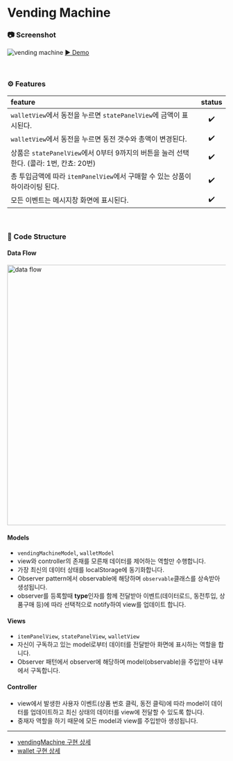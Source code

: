 # Vending Machine

### 📷 Screenshot
![vending machine](https://i.postimg.cc/9Fq3Hx9G/image.png)
[▶️ Demo](https://codesquad-memeber-2020.github.io/vm-4/)

<br />

### ⚙️ Features
|feature|status|
|:---|:---:|
|`walletView`에서 동전을 누르면 `statePanelView`에 금액이 표시된다.|✔️|
|`walletView`에서 동전을 누르면 동전 갯수와 총액이 변경된다.|✔️|
|상품은 `statePanelView`에서 0부터 9까지의 버튼을 눌러 선택한다. (콜라: 1번, 칸쵸: 20번)|✔️|
|총 투입금액에 따라 `itemPanelView`에서 구매할 수 있는 상품이 하이라이팅 된다.|✔️|
|모든 이벤트는 메시지창 화면에 표시된다.|✔️|

<br />

### 🚧 Code Structure

#### Data Flow
<img src="https://i.postimg.cc/26Vbcg5Z/image.png" alt="data flow" width="600" />

#### Models
- `vendingMachineModel`, `walletModel`
- view와 controller의 존재를 모른채 데이터를 제어하는 역할만 수행합니다.
- 가장 최신의 데이터 상태를 localStorage에 동기화합니다.
- Observer pattern에서 observable에 해당하며 `observable`클래스를 상속받아 생성됩니다.
- observer를 등록할때 **type**인자를 함께 전달받아 이벤트(데이터로드, 동전투입, 상품구매 등)에 따라 선택적으로 notify하여 view를 업데이트 합니다.

#### Views
- `itemPanelView`, `statePanelView`, `walletView`
- 자신이 구독하고 있는 model로부터 데이터를 전달받아 화면에 표시하는 역할을 합니다. 
- Observer 패턴에서 observer에 해당하며 model(observable)을 주입받아 내부에서 구독합니다.

#### Controller
- view에서 발생한 사용자 이벤트(상품 번호 클릭, 동전 클릭)에 따라 model이 데이터를 업데이트하고 최신 상태의 데이터를 view에 전달할 수 있도록 합니다.
- 중재자 역할을 하기 때문에 모든 model과 view를 주입받아 생성됩니다.

---

- [vendingMachine 구현 상세](https://github.com/codesquad-memeber-2020/vm-4/issues/35)
- [wallet 구현 상세](https://github.com/codesquad-memeber-2020/vm-4/issues/38)
